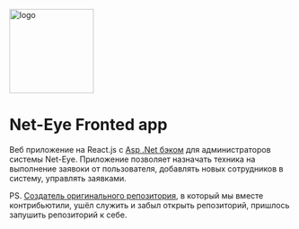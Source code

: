<a href="https://ibb.co/Gctg73n"><img src="https://i.ibb.co/Pw9BxzF/logo.png" alt="logo" height="150" border="0"></a>

# Net-Eye Fronted app
Веб приложение на React.js с [Asp .Net бэком](https://github.com/Sevriukoff/NetEyeApi) для администраторов системы Net-Eye. Приложение позволяет назначать техника на выполнение заявоки от пользователя, добавлять новых сотрудников в систему, управлять заявками.

PS. [Создатель оригинального репозитория](https://github.com/DORIC22), в который мы вместе контрибьютили, ушёл служить и забыл открыть репозиторий, пришлось запушить репозиторий к себе.
